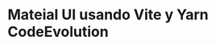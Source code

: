 # Mateial UI usando Vite y Yarn  CodeEvolution


<!--  

https://www.youtube.com/watch?v=BHEPVdfBAqE&list=PLC3y8-rFHvwh-K9mDlrrcDywl7CeVL2rO 

- conocimientos

- instalamos MUI
yarn add @mui/material @emotion/react @emotion/styled


- Instalamos iconos
yarn add @mui/icons-material





Verificar video 10 = checkbox


  const [expanded, setExpanded] = useState <string | false> (false);

   const onChange = (isExpanded: boolean, panel: string) => {
    setExpanded(isExpanded? panel : false)
  }
  


  edge='start' color='inherit' = inherit = heredado



M20_Menu no muestra bien, acá el video
//https://www.youtube.com/watch?v=vYL2wfmF3OQ&list=PLC3y8-rFHvwh-K9mDlrrcDywl7CeVL2rO&index=25



Stack viene a ser como un div


<Stack spacing={2} direction='row' m={4}>



box también se usa como div

href es igual a hash ya que lo que hacemos realmente no tiene que navegar en otro lugar, se puede agregar cualquier enlace externo y funcionará bien



# MUI Lab
yarn add @mui/lab
yarn add @mui/lab





#Date picker
yarn add date-fns @date-io/date-fns
-->










